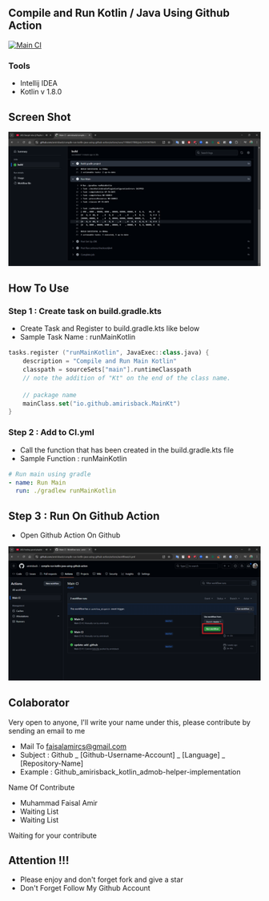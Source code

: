 ## Compile and Run Kotlin / Java Using Github Action 
[![Main CI](https://github.com/amirisback/compile-run-kotlin-java-using-github-action/actions/workflows/ci.yml/badge.svg)](https://github.com/amirisback/compile-run-kotlin-java-using-github-action/actions/workflows/ci.yml)

### Tools
- Intellij IDEA
- Kotlin v 1.8.0

## Screen Shot
![ss](docs/image/ss-1.png?raw=true)

## How To Use
### Step 1 : Create task on build.gradle.kts
- Create Task and Register to build.gradle.kts like below
- Sample Task Name : runMainKotlin
```kts
tasks.register ("runMainKotlin", JavaExec::class.java) {
    description = "Compile and Run Main Kotlin"
    classpath = sourceSets["main"].runtimeClasspath
    // note the addition of "Kt" on the end of the class name.

    // package name
    mainClass.set("io.github.amirisback.MainKt")
}
```

### Step 2 : Add to CI.yml
- Call the function that has been created in the build.gradle.kts file
- Sample Function : runMainKotlin
```yml
# Run main using gradle
- name: Run Main
  run: ./gradlew runMainKotlin
```

## Step 3 : Run On Github Action
- Open Github Action On Github

![ss](docs/image/ss-2.png?raw=true)

## Colaborator
Very open to anyone, I'll write your name under this, please contribute by sending an email to me

- Mail To faisalamircs@gmail.com
- Subject : Github _ [Github-Username-Account] _ [Language] _ [Repository-Name]
- Example : Github_amirisback_kotlin_admob-helper-implementation

Name Of Contribute
- Muhammad Faisal Amir
- Waiting List
- Waiting List

Waiting for your contribute

## Attention !!!
- Please enjoy and don't forget fork and give a star
- Don't Forget Follow My Github Account
